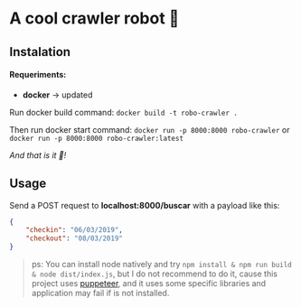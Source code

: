 # A cool crawler robot :robot:

## Instalation

#### Requeriments:

- **docker** -> updated

Run docker build command: `docker build -t robo-crawler .`

Then run docker start command: `docker run -p 8000:8000 robo-crawler` or `docker run -p 8000:8000 robo-crawler:latest`

_And that is it :tada:!_

## Usage

Send a POST request to **localhost:8000/buscar** with a payload like this:

```json
{
	"checkin": "06/03/2019",
	"checkout": "08/03/2019"
}
```

> ps: You can install node natively and try `npm install & npm run build & node dist/index.js`, but I do not recommend to do it, cause this project uses [puppeteer](https://github.com/GoogleChrome/puppeteer), and it uses some specific libraries and application may fail if is not installed.